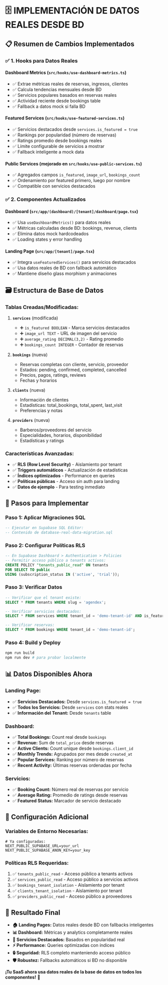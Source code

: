 # 🗄️ **IMPLEMENTACIÓN DE DATOS REALES DESDE BD**

## 📋 **Resumen de Cambios Implementados**

### ✅ **1. Hooks para Datos Reales**

#### **Dashboard Metrics** (`src/hooks/use-dashboard-metrics.ts`)
- ✅ Extrae métricas reales de reservas, ingresos, clientes
- ✅ Calcula tendencias mensuales desde BD
- ✅ Servicios populares basados en reservas reales
- ✅ Actividad reciente desde bookings table
- ✅ Fallback a datos mock si falla BD

#### **Featured Services** (`src/hooks/use-featured-services.ts`)
- ✅ Servicios destacados desde `services.is_featured = true`
- ✅ Rankings por popularidad (número de reservas)
- ✅ Ratings promedio desde bookings reales
- ✅ Límite configurable de servicios a mostrar
- ✅ Fallback inteligente a mock data

#### **Public Services** (mejorado en `src/hooks/use-public-services.ts`)
- ✅ Agregados campos `is_featured`, `image_url`, `bookings_count`
- ✅ Ordenamiento por featured primero, luego por nombre
- ✅ Compatible con servicios destacados

### ✅ **2. Componentes Actualizados**

#### **Dashboard** (`src/app/(dashboard)/[tenant]/dashboard/page.tsx`)
- ✅ Usa `useDashboardMetrics()` para datos reales
- ✅ Métricas calculadas desde BD: bookings, revenue, clients
- ✅ Elimina datos mock hardcodeados
- ✅ Loading states y error handling

#### **Landing Page** (`src/app/[tenant]/page.tsx`)
- ✅ Integra `useFeaturedServices()` para servicios destacados
- ✅ Usa datos reales de BD con fallback automático
- ✅ Mantiene diseño glass morphism y animaciones

## 🗃️ **Estructura de Base de Datos**

### **Tablas Creadas/Modificadas:**

1. **`services`** (modificada)
   - ➕ `is_featured BOOLEAN` - Marca servicios destacados
   - ➕ `image_url TEXT` - URL de imagen del servicio
   - ➕ `average_rating DECIMAL(3,2)` - Rating promedio
   - ➕ `bookings_count INTEGER` - Contador de reservas

2. **`bookings`** (nueva)
   - Reservas completas con cliente, servicio, proveedor
   - Estados: pending, confirmed, completed, cancelled
   - Precios, pagos, ratings, reviews
   - Fechas y horarios

3. **`clients`** (nueva)
   - Información de clientes
   - Estadísticas: total_bookings, total_spent, last_visit
   - Preferencias y notas

4. **`providers`** (nueva)
   - Barberos/proveedores del servicio
   - Especialidades, horarios, disponibilidad
   - Estadísticas y ratings

### **Características Avanzadas:**

- ✅ **RLS (Row Level Security)** - Aislamiento por tenant
- ✅ **Triggers automáticos** - Actualización de estadísticas
- ✅ **Índices optimizados** - Performance en queries
- ✅ **Políticas públicas** - Acceso sin auth para landing
- ✅ **Datos de ejemplo** - Para testing inmediato

## 🚀 **Pasos para Implementar**

### **Paso 1: Aplicar Migraciones SQL**
```sql
-- Ejecutar en Supabase SQL Editor:
-- Contenido de database-real-data-migration.sql
```

### **Paso 2: Configurar Políticas RLS**
```sql
-- En Supabase Dashboard > Authentication > Policies
-- Permitir acceso público a tenants activos:
CREATE POLICY "tenants_public_read" ON tenants
FOR SELECT TO public
USING (subscription_status IN ('active', 'trial'));
```

### **Paso 3: Verificar Datos**
```sql
-- Verificar que el tenant existe:
SELECT * FROM tenants WHERE slug = 'agendex';

-- Verificar servicios destacados:
SELECT * FROM services WHERE tenant_id = 'demo-tenant-id' AND is_featured = true;

-- Verificar reservas:
SELECT * FROM bookings WHERE tenant_id = 'demo-tenant-id';
```

### **Paso 4: Build y Deploy**
```bash
npm run build
npm run dev # para probar localmente
```

## 📊 **Datos Disponibles Ahora**

### **Landing Page:**
- ✅ **Servicios Destacados:** Desde `services.is_featured = true`
- ✅ **Todos los Servicios:** Desde `services` con stats reales
- ✅ **Información del Tenant:** Desde `tenants` table

### **Dashboard:**
- ✅ **Total Bookings:** Count real desde `bookings`
- ✅ **Revenue:** Sum de `total_price` desde reservas
- ✅ **Active Clients:** Count unique desde `bookings.client_id`
- ✅ **Monthly Trends:** Agrupados por mes desde `created_at`
- ✅ **Popular Services:** Ranking por número de reservas
- ✅ **Recent Activity:** Últimas reservas ordenadas por fecha

### **Servicios:**
- ✅ **Booking Count:** Número real de reservas por servicio
- ✅ **Average Rating:** Promedio de ratings desde reservas
- ✅ **Featured Status:** Marcador de servicio destacado

## 🔧 **Configuración Adicional**

### **Variables de Entorno Necesarias:**
```env
# Ya configuradas:
NEXT_PUBLIC_SUPABASE_URL=your_url
NEXT_PUBLIC_SUPABASE_ANON_KEY=your_key
```

### **Políticas RLS Requeridas:**
1. ✅ `tenants_public_read` - Acceso público a tenants activos
2. ✅ `services_public_read` - Acceso público a servicios activos
3. ✅ `bookings_tenant_isolation` - Aislamiento por tenant
4. ✅ `clients_tenant_isolation` - Aislamiento por tenant
5. ✅ `providers_public_read` - Acceso público a proveedores

## 🎯 **Resultado Final**

- **🏠 Landing Pages:** Datos reales desde BD con fallbacks inteligentes
- **📊 Dashboard:** Métricas y analytics completamente reales
- **🎯 Servicios Destacados:** Basados en popularidad real
- **⚡ Performance:** Queries optimizadas con índices
- **🔒 Seguridad:** RLS completo manteniendo acceso público
- **🛡️ Robustez:** Fallbacks automáticos si BD no disponible

**¡Tu SaaS ahora usa datos reales de la base de datos en todos los componentes!** 🎉